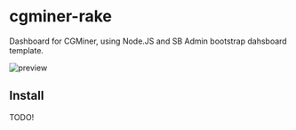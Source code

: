 cgminer-rake
============

Dashboard for CGMiner, using Node.JS and SB Admin bootstrap dahsboard template.

![preview](http://i.imgur.com/UcHmmJk.png)

Install
-------

TODO!

